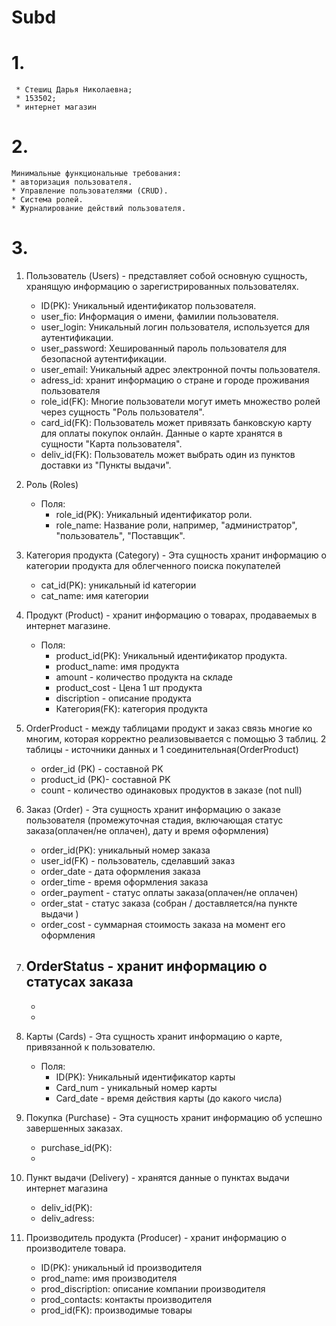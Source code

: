 # Subd
# 1. 
     * Стешиц Дарья Николаевна;
     * 153502;
     * интернет магазин
# 2.
    Минимальные функциональные требования:
    * aвторизация пользователя.
    * Управление пользователями (CRUD).
    * Система ролей.
    * Журналирование действий пользователя.
# 3. 
1. Пользователь (Users) - представляет собой основную сущность, хранящую информацию о зарегистрированных пользователях.
     - ID(PK): Уникальный идентификатор пользователя.
     - user_fio: Информация о имени, фамилии пользователя.
     - user_login: Уникальный логин пользователя, используется для аутентификации.
     - user_password: Хешированный пароль пользователя для безопасной аутентификации.
     - user_email: Уникальный адрес электронной почты пользователя.
     - adress_id: хранит информацию о стране и городе проживания пользователя
     - role_id(FK): Многие пользователи могут иметь множество ролей через сущность "Роль пользователя". 
     - card_id(FK): Пользователь может привязать банковскую карту для оплаты покупок онлайн. Данные о карте хранятся в сущности "Карта пользователя".
     - deliv_id(FK): Пользователь может выбрать один из пунктов доставки из "Пункты выдачи".
       
2. Роль (Roles)
   - Поля:
     - role_id(PK): Уникальный идентификатор роли.
     - role_name: Название роли, например, "администратор", "пользователь", "Поставщик".
       
3. Категория продукта (Category) - Эта сущность хранит информацию о категории продукта для облегченного поиска покупателей
    - cat_id(PK): уникальный id категории
    - cat_name: имя категории
      
4. Продукт (Product) - хранит информацию о товарах, продаваемых в интернет магазине.
    - Поля:
        - product_id(PK): Уникальный идентификатор продукта.
        - product_name: имя продукта
        - amount - количество продукта на складе 
        - product_cost - Цена 1 шт продукта
        - discription - описание продукта
        - Категория(FK): категория продукта
          
5. OrderProduct - между таблицами продукт и заказ связь многие ко многим, которая корректно реализовывается с помощью 3 таблиц. 2 таблицы - источники данных и 1 соединительная(OrderProduct)
   - order_id (PK) - составной PK
   - product_id (PK)- составной PK
   - count - количество одинаковых продуктов в заказе (not null)
              
7. Заказ (Order) - Эта сущность хранит информацию о заказе пользователя (промежуточная стадия, включающая статус заказа(оплачен/не оплачен), дату и время оформления)
      - order_id(PK): уникальный номер заказа
      - user_id(FK) - пользователь, сделавший заказ
      - order_date - дата оформления заказа
      - order_time - время оформления заказа
      - order_payment - статус оплаты заказа(оплачен/не оплачен)
      - order_stat - статус заказа (собран / доставляется/на пункте выдачи )
      - order_cost - суммарная стоимость заказа на момент его оформления
        
6. OrderStatus - хранит информацию о статусах заказа
   - 
   - 
   -  
        
6. Карты (Cards) - Эта сущность хранит информацию о карте, привязанной к пользователю.
    - Поля:
      - ID(PK): Уникальный идентификатор карты
      - Card_num - уникальный номер карты
      - Card_date - время действия карты (до какого числа)
          
8. Покупка (Purchase) - Эта сущность хранит информацию об успешно завершенных заказах.
    - purchase_id(PK):
    - 
      
      
9. Пункт выдачи (Delivery) - хранятся данные о пунктах выдачи интернет магазина
    
    - deliv_id(PK):
    - deliv_adress:
      
11. Производитель продукта (Producer) - хранит информацию о производителе товара.
      - ID(PK): уникальный id производителя
      - prod_name: имя производителя
      - prod_discription: описание компании производителя
      - prod_contacts: контакты производителя
      - prod_id(FK): производимые товары
